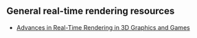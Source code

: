 ## General real-time rendering resources

- [Advances in Real-Time Rendering in 3D Graphics and Games](https://advances.realtimerendering.com/)